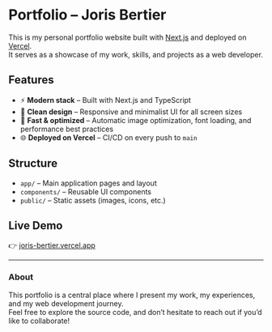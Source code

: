 # Portfolio – Joris Bertier

This is my personal portfolio website built with [Next.js](https://nextjs.org) and deployed on [Vercel](https://vercel.com).  
It serves as a showcase of my work, skills, and projects as a web developer.

## Features

- ⚡ **Modern stack** – Built with Next.js and TypeScript  
- 🎨 **Clean design** – Responsive and minimalist UI for all screen sizes  
- 🚀 **Fast & optimized** – Automatic image optimization, font loading, and performance best practices  
- 🌐 **Deployed on Vercel** – CI/CD on every push to `main`  

## Structure

- `app/` – Main application pages and layout  
- `components/` – Reusable UI components  
- `public/` – Static assets (images, icons, etc.)  

## Live Demo

👉 [joris-bertier.vercel.app](https://joris-bertier.com)  

---

### About

This portfolio is a central place where I present my work, my experiences, and my web development journey.  
Feel free to explore the source code, and don’t hesitate to reach out if you’d like to collaborate!
